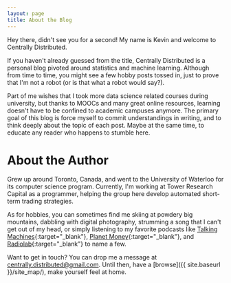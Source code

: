 ```yaml
---
layout: page
title: About the Blog
---
```


Hey there, didn't see you for a second! My name is Kevin and welcome to Centrally Distributed.

If you haven't already guessed from the title, Centrally Distributed is a personal blog pivoted around statistics and machine learning. Although from time to time, you might see a few hobby posts tossed in, just to prove that I'm not a robot (or is that what a robot would say?).

Part of me wishes that I took more data science related courses during university, but thanks to MOOCs and many great online resources, learning doesn't have to be confined to academic campuses anymore. The primary goal of this blog is force myself to commit understandings in writing, and to think deeply about the topic of each post. Maybe at the same time, to educate any reader who happens to stumble here.

# About the Author

Grew up around Toronto, Canada, and went to the University of Waterloo for its computer science program. Currently, I'm working at Tower Research Capital as a programmer, helping the group here develop automated short-term trading strategies.

As for hobbies, you can sometimes find me skiing at powdery big mountains, dabbling with digital photography, strumming a song that I can't get out of my head, or simply listening to my favorite podcasts like [Talking Machines](http://www.thetalkingmachines.com){:target="_blank"}, [Planet Money](http://www.npr.org/sections/money){:target="_blank"}, and [Radiolab](http://www.radiolab.org){:target="_blank"} to name a few.

Want to get in touch? You can drop me a message at centrally.distributed@gmail.com. Until then, have a [browse]({{ site.baseurl }}/site_map/), make yourself feel at home.
